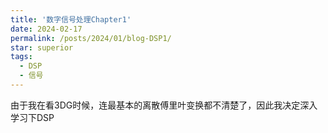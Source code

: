 ```yaml
---
title: '数字信号处理Chapter1'
date: 2024-02-17
permalink: /posts/2024/01/blog-DSP1/
star: superior
tags:
  - DSP
  - 信号
---
```



由于我在看3DG时候，连最基本的离散傅里叶变换都不清楚了，因此我决定深入学习下DSP




